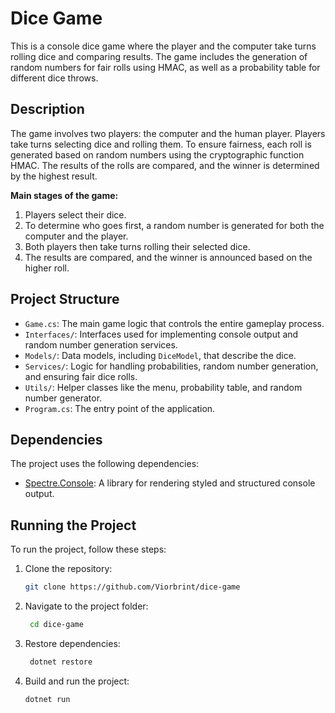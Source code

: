 # Dice Game

This is a console dice game where the player and the computer take turns rolling dice and comparing results. The game includes the generation of random numbers for fair rolls using HMAC, as well as a probability table for different dice throws.

## Description

The game involves two players: the computer and the human player. Players take turns selecting dice and rolling them. To ensure fairness, each roll is generated based on random numbers using the cryptographic function HMAC. The results of the rolls are compared, and the winner is determined by the highest result.

**Main stages of the game:**
1. Players select their dice.
2. To determine who goes first, a random number is generated for both the computer and the player.
3. Both players then take turns rolling their selected dice.
4. The results are compared, and the winner is announced based on the higher roll.

## Project Structure

- `Game.cs`: The main game logic that controls the entire gameplay process.
- `Interfaces/`: Interfaces used for implementing console output and random number generation services.
- `Models/`: Data models, including `DiceModel`, that describe the dice.
- `Services/`: Logic for handling probabilities, random number generation, and ensuring fair dice rolls.
- `Utils/`: Helper classes like the menu, probability table, and random number generator.
- `Program.cs`: The entry point of the application.

## Dependencies

The project uses the following dependencies:

- [Spectre.Console](https://spectreconsole.net/): A library for rendering styled and structured console output.

## Running the Project

To run the project, follow these steps:

1. Clone the repository:

   ```bash
   git clone https://github.com/Viorbrint/dice-game

2. Navigate to the project folder:

   ```bash
    cd dice-game

3. Restore dependencies:

   ```bash
    dotnet restore

4. Build and run the project:

   ```bash
   dotnet run
